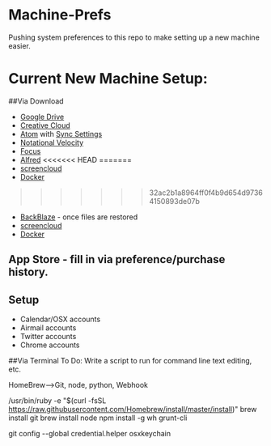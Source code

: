 # Machine-Prefs
Pushing system preferences to this repo to make setting up a new machine easier.

# Current New Machine Setup:
##Via Download
* [Google Drive](https://www.google.com/drive/download/)
* [Creative Cloud](https://www.adobe.com/creativecloud/desktop-app.html)
* [Atom](https://atom.io/) with [Sync Settings](http://atom.io/packages/sync-settings)
* [Notational Velocity](http://notational.net/)
* [Focus](https://heyfocus.com/)
* [Alfred](https://www.alfredapp.com/)
<<<<<<< HEAD
=======
* [screencloud](https://screencloud.net/)
* [Docker](https://docs.docker.com/docker-for-mac/)
>>>>>>> 32ac2b1a8964ff0f4b9d654d97364150893de07b
* [BackBlaze](https://www.backblaze.com/) - once files are restored
* [screencloud](https://screencloud.net/)
* [Docker](https://www.docker.com/products/overview)


## App Store - fill in via preference/purchase history.

## Setup
* Calendar/OSX accounts
* Airmail accounts
* Twitter accounts
* Chrome accounts

##Via Terminal
To Do: Write a script to run for command line text editing, etc.

HomeBrew—>Git, node, python, Webhook

/usr/bin/ruby -e "$(curl -fsSL https://raw.githubusercontent.com/Homebrew/install/master/install)"
brew install git
brew install node
npm install -g wh grunt-cli

git config --global credential.helper osxkeychain
